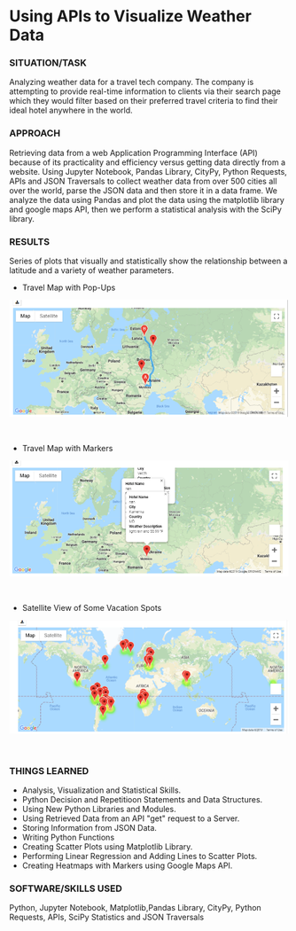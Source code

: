 # Using APIs to Visualize Weather Data

### SITUATION/TASK  
Analyzing weather data for a travel tech company. The company is attempting to provide real-time information to clients via their search page which they would filter based on their preferred travel criteria to find their ideal hotel anywhere in the world. 

### APPROACH
Retrieving data from a web Application Programming Interface (API) because of its practicality and efficiency versus getting data directly from a website. Using Jupyter Notebook, Pandas Library, CityPy, Python Requests, APIs and JSON Traversals to collect weather data from over 500 cities all over the world, parse the JSON data and then store it in a data frame. We analyze the data using Pandas and plot the data using the matplotlib library and google maps API, then we perform a statistical analysis with the SciPy library. 

### RESULTS
Series of plots that visually and statistically show the relationship between a latitude and a variety of weather parameters.


* Travel Map with Pop-Ups<br/>

<img align="center" width="650" src="/weather_data/WeatherPy_travel_map.png"><br/><br/><br/>



* Travel Map with Markers

<img align="center" width="650" src="/weather_data/WeatherPy_travel_map_markers.png"><br/><br/><br/>



* Satellite View of Some Vacation Spots

<img align="center" width="650" src="/weather_data/WeatherPy_vacation_map.png"><br/><br/><br/>


### THINGS LEARNED
* Analysis, Visualization and Statistical Skills.
* Python Decision and Repetitioon Statements and Data Structures.
* Using New Python Libraries and Modules.
* Using Retrieved Data from an API "get" request to a Server.
* Storing Information from JSON Data.
* Writing Python Functions
* Creating Scatter Plots using Matplotlib Library.
* Performing Linear Regression and Adding Lines to Scatter Plots.
* Creating Heatmaps with Markers using Google Maps API.

### SOFTWARE/SKILLS USED
Python, Jupyter Notebook, Matplotlib,Pandas Library, CityPy, Python Requests, APIs, SciPy Statistics and JSON Traversals




